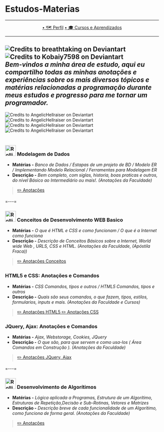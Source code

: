 # Estudos-Materias
---

<p align="center">
  <a href="https://github.com/Guilherme-G-Cadilhe">• 🗺 Perfil</a> 
      <a href="https://github.com/Guilherme-G-Cadilhe/Cursos">• 🎓 Cursos e Aprendizados</a>  
</p>

---
![Credits to breathtaking on Deviantart](https://images-wixmp-ed30a86b8c4ca887773594c2.wixmp.com/f/98925538-3bbc-4d81-8e5f-a35b87df58db/d8m8us0-6305e86b-3796-41e9-8b16-fdb725054cb2.png?token=eyJ0eXAiOiJKV1QiLCJhbGciOiJIUzI1NiJ9.eyJzdWIiOiJ1cm46YXBwOiIsImlzcyI6InVybjphcHA6Iiwib2JqIjpbW3sicGF0aCI6IlwvZlwvOTg5MjU1MzgtM2JiYy00ZDgxLThlNWYtYTM1Yjg3ZGY1OGRiXC9kOG04dXMwLTYzMDVlODZiLTM3OTYtNDFlOS04YjE2LWZkYjcyNTA1NGNiMi5wbmcifV1dLCJhdWQiOlsidXJuOnNlcnZpY2U6ZmlsZS5kb3dubG9hZCJdfQ.xk7edy7LLDoTeMR5idtAURg2TGkNDbVTrVKsBxNUUX0)
![Credits to Kobaiy7598 on Deviantart](https://images-wixmp-ed30a86b8c4ca887773594c2.wixmp.com/f/a9096536-f49a-473b-8a3f-9d6d80267535/dahylm4-5aab7158-185e-48dc-ab46-b8c5a16bfef9.png?token=eyJ0eXAiOiJKV1QiLCJhbGciOiJIUzI1NiJ9.eyJzdWIiOiJ1cm46YXBwOiIsImlzcyI6InVybjphcHA6Iiwib2JqIjpbW3sicGF0aCI6IlwvZlwvYTkwOTY1MzYtZjQ5YS00NzNiLThhM2YtOWQ2ZDgwMjY3NTM1XC9kYWh5bG00LTVhYWI3MTU4LTE4NWUtNDhkYy1hYjQ2LWI4YzVhMTZiZmVmOS5wbmcifV1dLCJhdWQiOlsidXJuOnNlcnZpY2U6ZmlsZS5kb3dubG9hZCJdfQ.EZmFk5y4n4vFY8eopE5EcOgPTHpaNgs6SmjGQtGC3vE)
<br/>
*Bem-vindos a minha área de estudo, aqui eu compartilho todas as minhas anotações e experiências sobre os mais diversos tópicos e matérias relacionadas a programação durante meus estudos e progresso para me tornar um programador.*
---
![Credits to AngelicHellraiser on Deviantart](https://images-wixmp-ed30a86b8c4ca887773594c2.wixmp.com/f/211a4af8-f452-468b-b4d4-630a784a3973/da96pyg-3eca909c-2c1a-4a30-a054-6945748dbc89.gif?token=eyJ0eXAiOiJKV1QiLCJhbGciOiJIUzI1NiJ9.eyJzdWIiOiJ1cm46YXBwOiIsImlzcyI6InVybjphcHA6Iiwib2JqIjpbW3sicGF0aCI6IlwvZlwvMjExYTRhZjgtZjQ1Mi00NjhiLWI0ZDQtNjMwYTc4NGEzOTczXC9kYTk2cHlnLTNlY2E5MDljLTJjMWEtNGEzMC1hMDU0LTY5NDU3NDhkYmM4OS5naWYifV1dLCJhdWQiOlsidXJuOnNlcnZpY2U6ZmlsZS5kb3dubG9hZCJdfQ.FI9gAB3rQL-ziEnOt0orKGUy4Is-orzQIT--H-I4GBA)
![Credits to AngelicHellraiser on Deviantart](https://images-wixmp-ed30a86b8c4ca887773594c2.wixmp.com/f/211a4af8-f452-468b-b4d4-630a784a3973/da96pyg-3eca909c-2c1a-4a30-a054-6945748dbc89.gif?token=eyJ0eXAiOiJKV1QiLCJhbGciOiJIUzI1NiJ9.eyJzdWIiOiJ1cm46YXBwOiIsImlzcyI6InVybjphcHA6Iiwib2JqIjpbW3sicGF0aCI6IlwvZlwvMjExYTRhZjgtZjQ1Mi00NjhiLWI0ZDQtNjMwYTc4NGEzOTczXC9kYTk2cHlnLTNlY2E5MDljLTJjMWEtNGEzMC1hMDU0LTY5NDU3NDhkYmM4OS5naWYifV1dLCJhdWQiOlsidXJuOnNlcnZpY2U6ZmlsZS5kb3dubG9hZCJdfQ.FI9gAB3rQL-ziEnOt0orKGUy4Is-orzQIT--H-I4GBA)
![Credits to AngelicHellraiser on Deviantart](https://images-wixmp-ed30a86b8c4ca887773594c2.wixmp.com/f/211a4af8-f452-468b-b4d4-630a784a3973/da96pyg-3eca909c-2c1a-4a30-a054-6945748dbc89.gif?token=eyJ0eXAiOiJKV1QiLCJhbGciOiJIUzI1NiJ9.eyJzdWIiOiJ1cm46YXBwOiIsImlzcyI6InVybjphcHA6Iiwib2JqIjpbW3sicGF0aCI6IlwvZlwvMjExYTRhZjgtZjQ1Mi00NjhiLWI0ZDQtNjMwYTc4NGEzOTczXC9kYTk2cHlnLTNlY2E5MDljLTJjMWEtNGEzMC1hMDU0LTY5NDU3NDhkYmM4OS5naWYifV1dLCJhdWQiOlsidXJuOnNlcnZpY2U6ZmlsZS5kb3dubG9hZCJdfQ.FI9gAB3rQL-ziEnOt0orKGUy4Is-orzQIT--H-I4GBA)
![Credits to AngelicHellraiser on Deviantart](https://images-wixmp-ed30a86b8c4ca887773594c2.wixmp.com/f/211a4af8-f452-468b-b4d4-630a784a3973/da96pyg-3eca909c-2c1a-4a30-a054-6945748dbc89.gif?token=eyJ0eXAiOiJKV1QiLCJhbGciOiJIUzI1NiJ9.eyJzdWIiOiJ1cm46YXBwOiIsImlzcyI6InVybjphcHA6Iiwib2JqIjpbW3sicGF0aCI6IlwvZlwvMjExYTRhZjgtZjQ1Mi00NjhiLWI0ZDQtNjMwYTc4NGEzOTczXC9kYTk2cHlnLTNlY2E5MDljLTJjMWEtNGEzMC1hMDU0LTY5NDU3NDhkYmM4OS5naWYifV1dLCJhdWQiOlsidXJuOnNlcnZpY2U6ZmlsZS5kb3dubG9hZCJdfQ.FI9gAB3rQL-ziEnOt0orKGUy4Is-orzQIT--H-I4GBA)
<br/> <br/>

### <img src="https://images-wixmp-ed30a86b8c4ca887773594c2.wixmp.com/f/85c5ceed-8005-4086-8c2a-416132953bbf/d1aeen0-6a0c2d51-bad8-4a47-95ef-00dbb6bb63e4.gif?token=eyJ0eXAiOiJKV1QiLCJhbGciOiJIUzI1NiJ9.eyJzdWIiOiJ1cm46YXBwOiIsImlzcyI6InVybjphcHA6Iiwib2JqIjpbW3sicGF0aCI6IlwvZlwvODVjNWNlZWQtODAwNS00MDg2LThjMmEtNDE2MTMyOTUzYmJmXC9kMWFlZW4wLTZhMGMyZDUxLWJhZDgtNGE0Ny05NWVmLTAwZGJiNmJiNjNlNC5naWYifV1dLCJhdWQiOlsidXJuOnNlcnZpY2U6ZmlsZS5kb3dubG9hZCJdfQ.TwLNk88W5nak-o3D6QZj8CaEmjWEjeX3yJiHfTvJcGo" alt="Rollinghair Deviantart" width="35" height="35"/> Modelagem de Dados
- **Matérias -** *Banco de Dados / Estapas de um projeto de BD / Modelo ER / Implementando Modelo Relacional / Ferramentas para Modelagem ER*
- **Descrição -** *Bem completo, com siglas, historia, boas praticas e outros, do nível Básico ao Intermediário ou mais!. (Anotações da Faculdade)*
> <a href="https://www.evernote.com/l/As-pTcBTvZ5B8Ksa73On33dDVG3S2852Cwo/">✏️ Anotações </a>

=---=

### <img src="https://images-wixmp-ed30a86b8c4ca887773594c2.wixmp.com/f/85c5ceed-8005-4086-8c2a-416132953bbf/d1aeen0-6a0c2d51-bad8-4a47-95ef-00dbb6bb63e4.gif?token=eyJ0eXAiOiJKV1QiLCJhbGciOiJIUzI1NiJ9.eyJzdWIiOiJ1cm46YXBwOiIsImlzcyI6InVybjphcHA6Iiwib2JqIjpbW3sicGF0aCI6IlwvZlwvODVjNWNlZWQtODAwNS00MDg2LThjMmEtNDE2MTMyOTUzYmJmXC9kMWFlZW4wLTZhMGMyZDUxLWJhZDgtNGE0Ny05NWVmLTAwZGJiNmJiNjNlNC5naWYifV1dLCJhdWQiOlsidXJuOnNlcnZpY2U6ZmlsZS5kb3dubG9hZCJdfQ.TwLNk88W5nak-o3D6QZj8CaEmjWEjeX3yJiHfTvJcGo" alt="Rollinghair Deviantart" width="35" height="35"/> Conceitos de Desenvolvimento WEB Basico
- **Matérias -** *O que é HTML e CSS e como funcionam / O que é a Internet como funciona*
- **Descrição -** *Descrição de Conceitos Básicos sobre a Internet, World wide Web , URLS, CSS e HTML. (Anotações da Faculdade, (Apóstila Fraca))*
> <a href="https://www.evernote.com/l/As_IF9xy3y1BQqZW3H73oKtmuvFd1iy-TYo/">✏️ Anotações Conceitos </a>
### HTML5 e CSS: Anotações e Comandos
- **Matérias -** *CSS Comandos, tipos e outros / HTML5 Comandos, tipos e outros*
- **Descrição -** *Quais são seus comandos, o que fazem, tipos, estilos, formularios, inputs e mais. (Anotações da Faculdade e Cursos)*
> <a href="https://www.evernote.com/l/As_zIQ4bPwZF7r3--AsPEVMhUY2fTjY-Mkw/">✏️ Anotações HTML5 </a>
> <a href="https://www.evernote.com/l/As8L1LBw59pCWIjl0E_QABWq-nKOf-GRhmA/">✏️ Anotações CSS </a>
### JQuery, Ajax: Anotações e Comandos
- **Matérias -** *Ajax, Webstorage, Cookies, JQuery*
- **Descrição -** *O que são, para que servem e como usa-los ( Área Comandos em Construção ). (Anotações da Faculdade)*
> <a href="https://www.evernote.com/l/As88bBbJivtGJ6ZUaBLLQ-4Lpf7c1tNLod8/">✏️ Anotações JQuery, Ajax </a>

=---=

### <img src="https://images-wixmp-ed30a86b8c4ca887773594c2.wixmp.com/f/85c5ceed-8005-4086-8c2a-416132953bbf/d1aeen0-6a0c2d51-bad8-4a47-95ef-00dbb6bb63e4.gif?token=eyJ0eXAiOiJKV1QiLCJhbGciOiJIUzI1NiJ9.eyJzdWIiOiJ1cm46YXBwOiIsImlzcyI6InVybjphcHA6Iiwib2JqIjpbW3sicGF0aCI6IlwvZlwvODVjNWNlZWQtODAwNS00MDg2LThjMmEtNDE2MTMyOTUzYmJmXC9kMWFlZW4wLTZhMGMyZDUxLWJhZDgtNGE0Ny05NWVmLTAwZGJiNmJiNjNlNC5naWYifV1dLCJhdWQiOlsidXJuOnNlcnZpY2U6ZmlsZS5kb3dubG9hZCJdfQ.TwLNk88W5nak-o3D6QZj8CaEmjWEjeX3yJiHfTvJcGo" alt="Rollinghair Deviantart" width="35" height="35"/> Desenvolvimento de Algorítimos
- **Matérias -** *Lógica aplicada a Programas, Estrutura de um Algorítimo, Estruturas de Repetição,Decisão e Sub-Rotinas, Vetores e Matrizes*
- **Descrição -** *Descrição breve de cada funcionalidade de um Algorítimo, como funciona de forma geral. (Anotações da Faculdade)*
> <a href="https://www.evernote.com/l/As_CTDUjqRZPiJhxzfUnxoEIUQbRloXJd28/">✏️ Anotações </a>
